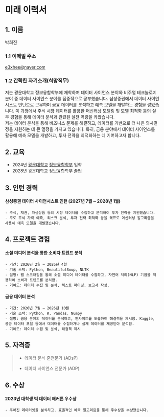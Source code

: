 # 미래 이력서

## 1. 이름

박희진

### 1.1 이메일 주소

e3xhee@naver.com

### 1.2 간략한 자기소개(희망직무)

저는 광운대학교 정보융합학부에 재학하며 데이터 사이언스 분야와 비주얼 테크놀로지 분야 중 데이터 사이언스 분야를 집중적으로 공부했습니다. 삼성증권에서 데이터 사이언시스트 인턴으로 근무하며 금융 데이터를 분석하고 예측 모델을 개발하는 경험을 쌓았습니다. 이 과정에서 주식 시장 데이터를 활용한 머신러닝 모델링 및 모델 최적화 등의 실무 경험을 통해 데이터 분석과 관련된 실전 역량을 키웠습니다.  
저는 데이터 분석을 통해 비즈니스 문제를 해결하고, 데이터를 기반으로 더 나은 의사결정을 지원하는 데 큰 열정을 가지고 있습니다. 특히, 금융 분야에서 데이터 사이언스를 활용해 예측 모델을 개발하고, 투자 전략을 최적화하는 데 기여하고자 합니다. 

## 2. 교육

- 2024년 [광운대학교](https://www.kw.ac.kr) [정보융합학부](https://ic.kw.ac.kr/main/main.php) 입학
- 2028년 광운대학교 정보융합학부 졸업

## 3. 인턴 경력

#### **삼성증권** 데이터 사이언시스트 인턴 (2027년 7월 ~ 2028년 1월)  
    - 주식, 채권, 파생상품 등의 시장 데이터를 수집하고 분석하여 투자 전략을 지원했습니다.
    - 주로 주식 가격 예측, 리스크 분석, 투자 전략 최적화 등을 목표로 머신러닝 알고리즘을 사용해 예측 모델을 개발했습니다. 
    
## 4. 프로젝트 경험

#### 소셜 미디어 분석을 통한 소비자 트렌드 분석  
    - 기간: 2026년 2월 – 2026년 4월
    - 기술 스택: Python, BeautifulSoup, NLTK  
    - 설명: 웹 스크래핑을 통해 소셜 미디어 데이터를 수집하고, 자연어 처리(NLP) 기법을 적용하여 소비자 트렌드를 분석함.  
    - 기여도: 데이터 수집 및 분석, 텍스트 마이닝, 보고서 작성.

#### 금융 데이터 분석
    - 기간: 2026년 7월 – 2026년 10월
    - 기술 스택: Python, R, Pandas, Numpy
    - 설명: 금융 분야의 데이터를 분석하고, 인사이트를 도출하여 해결책을 제시함. Kaggle, 공공 데이터 포털 등에서 데이터를 수집하거나 실제 데이터를 제공받아 분석함.
    - 기여도: 데이터 수집 및 분석, 해결책 제시

## 5. 자격증

> - 데이터 분석 준전문가 (ADsP)  
>  
> - 데이터 사이언스 전문가 (ADP)

## 6. 수상

#### 2023년 대학생 빅 데이터 해커톤 우수상  
    - 주어진 데이터셋을 분석하고, 효율적인 예측 알고리즘을 통해 우수상을 수상했습니다.

